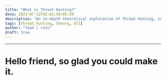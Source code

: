 ```yaml
---
title: "What is Threat Hunting?"
date: 2023-07-12T02:01:58+05:30
description: "An in-depth theoretical exploration of Threat Hunting, seeking to answer not only what problem it solves, but why it is required to solve that problem in the first place." 
tags: [threat_hunting, theory, dll]
author: "faan | ross"
draft: true
---
```


*** 

# Hello friend, so glad you could make it.